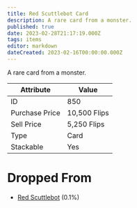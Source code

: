 ```yaml
---
title: Red Scuttlebot Card
description: A rare card from a monster.
published: true
date: 2023-02-28T21:17:19.000Z
tags: items
editor: markdown
dateCreated: 2023-02-16T00:00:00.000Z
---
```


A rare card from a monster.

|Attribute|Value|
|-|-|
|ID|850|
|Purchase Price|10,500 Flips|
|Sell Price|5,250 Flips|
|Type|Card|
|Stackable|Yes|


# Dropped From
 * [Red Scuttlebot](/monsters/red-scuttlebot) (0.1%)
